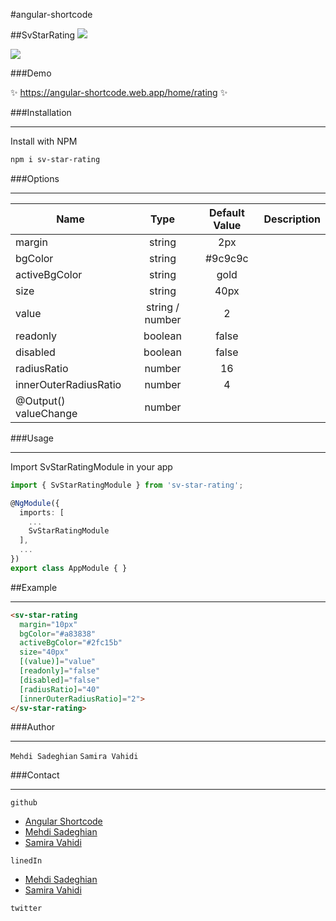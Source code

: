 #angular-shortcode

##SvStarRating
![](https://angular-shortcode.web.app/assets/icons/logo-128.png)

![](https://img.shields.io/github/stars/pandao/editor.md.svg) 


###Demo

✨ https://angular-shortcode.web.app/home/rating ✨

###Installation 
***
Install with NPM

```bash
npm i sv-star-rating
```

###Options
***

| Name                  | Type            | Default Value  |Description |
| --------------------- |:---------------:|:--------------:|------------|
| margin                | string          | 2px            |
| bgColor               | string          | #9c9c9c        |
| activeBgColor         | string          | gold           |
| size                  | string          | 40px           |
| value                 | string / number | 2              |
| readonly              | boolean         | false          |
| disabled              | boolean         | false          |
| radiusRatio           | number          | 16             |
| innerOuterRadiusRatio | number          | 4              |
| @Output() valueChange | number          |                |

###Usage
***

Import SvStarRatingModule in your app

```typescript
import { SvStarRatingModule } from 'sv-star-rating';

@NgModule({
  imports: [
    ...
    SvStarRatingModule
  ],
  ...
})
export class AppModule { }
```

##Example
***
```html
<sv-star-rating
  margin="10px"
  bgColor="#a83838"
  activeBgColor="#2fc15b"
  size="40px"
  [(value)]="value"
  [readonly]="false"
  [disabled]="false"
  [radiusRatio]="40"
  [innerOuterRadiusRatio]="2">
</sv-star-rating>
```

###Author
***
`Mehdi Sadeghian` `Samira Vahidi`

###Contact
***
 `github`
   - [Angular Shortcode](https://github.com/angular-shorcode/)
   - [Mehdi Sadeghian](https://github.com/sadeghianme)
   - [Samira Vahidi](https://github.com/svahidi)

  `linedIn`
   - [Mehdi Sadeghian](https://linkedin.com/in/mehdi-sadeghian-864912a5)
   - [Samira Vahidi](https://www.linkedin.com/in/samira-vahidi-2368856b)

  `twitter`




